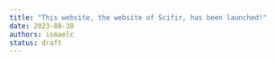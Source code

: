 ```yaml
---
title: "This website, the website of Scifir, has been launched!"
date: 2023-08-30
authors: ismaelc
status: draft
---
```


